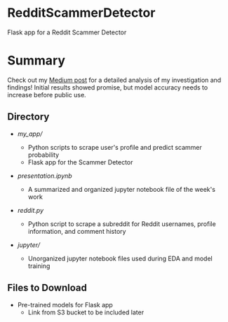 # RedditScammerDetector

Flask app for a Reddit Scammer Detector

# Summary

Check out my [Medium post](https://medium.com/p/1bdc024c8d69/) for a detailed analysis of my investigation and findings!
Initial results showed promise, but model accuracy needs to increase before public use.

## Directory

* *my_app/* 
  * Python scripts to scrape user's profile and predict scammer probability
  * Flask app for the Scammer Detector

* *presentation.ipynb* 
  * A summarized and organized jupyter notebook file of the week's work

* *reddit.py*
  * Python script to scrape a subreddit for Reddit usernames, profile information, and comment history

* *jupyter/* 
  * Unorganized jupyter notebook files used during EDA and model training

## Files to Download

* Pre-trained models for Flask app
  * Link from S3 bucket to be included later
